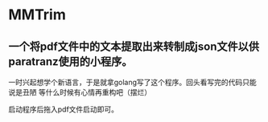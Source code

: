 # MMTrim
## 一个将pdf文件中的文本提取出来转制成json文件以供paratranz使用的小程序。
一时兴起想学个新语言，于是就拿golang写了这个程序。回头看写完的代码只能说是丑陋 等什么时候有心情再重构吧（摆烂）

启动程序后拖入pdf文件启动即可。
